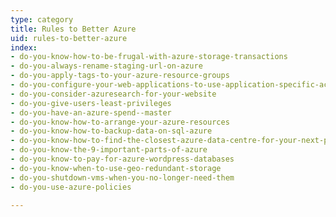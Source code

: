```yaml
---
type: category
title: Rules to Better Azure
uid: rules-to-better-azure
index:
- do-you-know-how-to-be-frugal-with-azure-storage-transactions
- do-you-always-rename-staging-url-on-azure
- do-you-apply-tags-to-your-azure-resource-groups
- do-you-configure-your-web-applications-to-use-application-specific-accounts-for-database-access
- do-you-consider-azuresearch-for-your-website
- do-you-give-users-least-privileges
- do-you-have-an-azure-spend--master
- do-you-know-how-to-arrange-your-azure-resources
- do-you-know-how-to-backup-data-on-sql-azure
- do-you-know-how-to-find-the-closest-azure-data-centre-for-your-next-project
- do-you-know-the-9-important-parts-of-azure
- do-you-know-to-pay-for-azure-wordpress-databases
- do-you-know-when-to-use-geo-redundant-storage
- do-you-shutdown-vms-when-you-no-longer-need-them
- do-you-use-azure-policies

---
```



